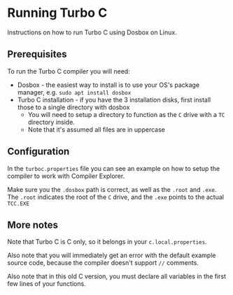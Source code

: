 # Running Turbo C

Instructions on how to run Turbo C using Dosbox on Linux.

## Prerequisites

To run the Turbo C compiler you will need:

* Dosbox - the easiest way to install is to use your OS's package manager, e.g. `sudo apt install dosbox`
* Turbo C installation - if you have the 3 installation disks, first install those to a single directory with dosbox
  - You will need to setup a directory to function as the `C` drive with a `TC` directory inside.
  - Note that it's assumed all files are in uppercase

## Configuration

In the `turboc.properties` file you can see an example on how to setup the compiler to work with Compiler Explorer.

Make sure you the `.dosbox` path is correct, as well as the `.root` and `.exe`. The `.root` indicates the root of the `C` drive, and the `.exe` points to the actual `TCC.EXE`

## More notes

Note that Turbo C is C only, so it belongs in your `c.local.properties`.

Also note that you will immediately get an error with the default example source code, because the compiler doesn't support `//` comments.

Also note that in this old C version, you must declare all variables in the first few lines of your functions.
